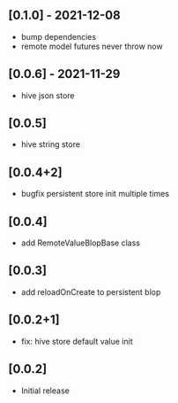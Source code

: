 ## [0.1.0] - 2021-12-08

- bump dependencies
- remote model futures never throw now
## [0.0.6] - 2021-11-29
* hive json store
## [0.0.5]
* hive string store
## [0.0.4+2]
* bugfix persistent store init multiple times
## [0.0.4]
* add RemoteValueBlopBase class
## [0.0.3]
* add reloadOnCreate to persistent blop

## [0.0.2+1]
* fix: hive store default value init

## [0.0.2]
* Initial release

